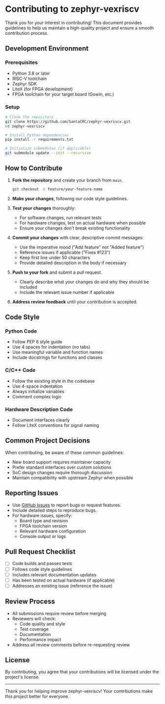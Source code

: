 # Contributing to zephyr-vexriscv

Thank you for your interest in contributing! This document provides guidelines to help us maintain a high-quality project and ensure a smooth contribution process.

## Development Environment

### Prerequisites
- Python 3.8 or later
- RISC-V toolchain
- Zephyr SDK
- LiteX (for FPGA development)
- FPGA toolchain for your target board (Gowin, etc.)

### Setup
```bash
# Clone the repository
git clone https://github.com/SantaCRC/zephyr-vexriscv.git
cd zephyr-vexriscv

# Install Python dependencies
pip install -r requirements.txt

# Initialize submodules (if applicable)
git submodule update --init --recursive
```

## How to Contribute

1. **Fork the repository** and create your branch from `main`.
   ```bash
   git checkout -b feature/your-feature-name
   ```

2. **Make your changes**, following our code style guidelines.

3. **Test your changes** thoroughly:
   - For software changes, run relevant tests
   - For hardware changes, test on actual hardware when possible
   - Ensure your changes don't break existing functionality

4. **Commit your changes** with clear, descriptive commit messages:
   - Use the imperative mood ("Add feature" not "Added feature")
   - Reference issues if applicable ("Fixes #123")
   - Keep first line under 50 characters
   - Provide detailed description in the body if necessary

5. **Push to your fork** and submit a pull request.
   - Clearly describe what your changes do and why they should be included
   - Include the relevant issue number if applicable

6. **Address review feedback** until your contribution is accepted.

## Code Style

### Python Code
- Follow PEP 8 style guide
- Use 4 spaces for indentation (no tabs)
- Use meaningful variable and function names
- Include docstrings for functions and classes

### C/C++ Code
- Follow the existing style in the codebase
- Use 4-space indentation
- Always initialize variables
- Comment complex logic

### Hardware Description Code
- Document interfaces clearly
- Follow LiteX conventions for signal naming

## Common Project Decisions

When contributing, be aware of these common guidelines:

- New board support requires maintainer capacity
- Prefer standard interfaces over custom solutions
- SoC design changes require thorough discussion
- Maintain compatibility with upstream Zephyr when possible

## Reporting Issues

- Use [GitHub Issues](../../issues) to report bugs or request features.
- Include detailed steps to reproduce bugs.
- For hardware issues, specify:
  - Board type and revision
  - FPGA toolchain version
  - Relevant hardware configuration
  - Console output or logs

## Pull Request Checklist

- [ ] Code builds and passes tests
- [ ] Follows code style guidelines
- [ ] Includes relevant documentation updates
- [ ] Has been tested on actual hardware (if applicable)
- [ ] Addresses an existing issue (reference the issue)

## Review Process

- All submissions require review before merging
- Reviewers will check:
  - Code quality and style
  - Test coverage
  - Documentation
  - Performance impact
- Address all review comments before re-requesting review

## License

By contributing, you agree that your contributions will be licensed under the project's license.

---

Thank you for helping improve zephyr-vexriscv! Your contributions make this project better for everyone.